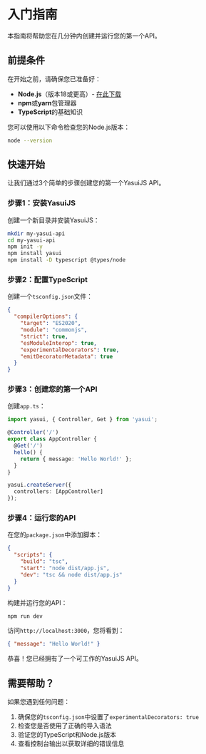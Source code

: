 # 入门指南

本指南将帮助您在几分钟内创建并运行您的第一个API。

## 前提条件

在开始之前，请确保您已准备好：

- **Node.js**（版本18或更高）- [在此下载](https://nodejs.org/)
- **npm**或**yarn**包管理器
- **TypeScript**的基础知识

您可以使用以下命令检查您的Node.js版本：
```bash
node --version
```

## 快速开始

让我们通过3个简单的步骤创建您的第一个YasuiJS API。

### 步骤1：安装YasuiJS

创建一个新目录并安装YasuiJS：

```bash
mkdir my-yasui-api
cd my-yasui-api
npm init -y
npm install yasui
npm install -D typescript @types/node
```

### 步骤2：配置TypeScript

创建一个`tsconfig.json`文件：

```json
{
  "compilerOptions": {
    "target": "ES2020",
    "module": "commonjs",
    "strict": true,
    "esModuleInterop": true,
    "experimentalDecorators": true,
    "emitDecoratorMetadata": true
  }
}
```

### 步骤3：创建您的第一个API

创建`app.ts`：

```typescript
import yasui, { Controller, Get } from 'yasui';

@Controller('/')
export class AppController {
  @Get('/')
  hello() {
    return { message: 'Hello World!' };
  }
}

yasui.createServer({
  controllers: [AppController]
});
```

### 步骤4：运行您的API

在您的`package.json`中添加脚本：

```json
{
  "scripts": {
    "build": "tsc",
    "start": "node dist/app.js",
    "dev": "tsc && node dist/app.js"
  }
}
```

构建并运行您的API：

```bash
npm run dev
```

访问`http://localhost:3000`，您将看到：
```json
{ "message": "Hello World!" }
```

恭喜！您已经拥有了一个可工作的YasuiJS API。

## 需要帮助？

如果您遇到任何问题：

1. 确保您的`tsconfig.json`中设置了`experimentalDecorators: true`
2. 检查您是否使用了正确的导入语法
3. 验证您的TypeScript和Node.js版本
4. 查看控制台输出以获取详细的错误信息

